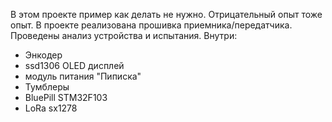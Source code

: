 В этом проекте пример как делать не нужно. Отрицательный опыт тоже опыт.
В проекте реализована прошивка приемника/передатчика. Проведены анализ устройства и испытания. 
Внутри:
- Энкодер
- ssd1306 OLED дисплей
- модуль питания "Пиписка"
- Тумблеры
- BluePill STM32F103
- LoRa sx1278
  
